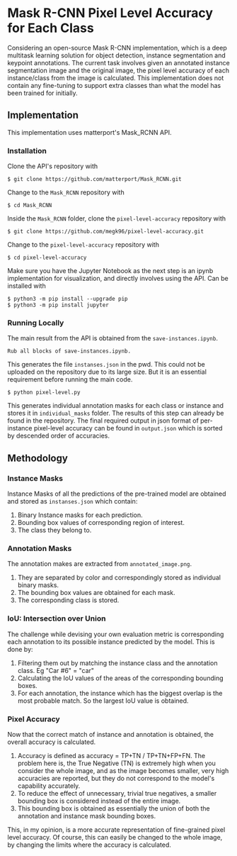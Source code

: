# Mask R-CNN Pixel Level Accuracy for Each Class

Considering an open-source Mask R-CNN implementation, which is a deep multitask learning solution for object detection, instance segmentation and keypoint annotations. The current task involves given an annotated instance segmentation image and the original image, the pixel level accuracy of each instance/class from the image is calculated. This implementation does not contain any fine-tuning to support extra classes than what the model has been trained for initially.

## Implementation
This implementation uses matterport's Mask_RCNN API. 
### Installation
Clone the API's repository with
```
$ git clone https://github.com/matterport/Mask_RCNN.git
```
Change to the ``Mask_RCNN`` repository with 
```
$ cd Mask_RCNN
```

Inside the ``Mask_RCNN`` folder, clone the ``pixel-level-accuracy`` repository with 
```
$ git clone https://github.com/megk96/pixel-level-accuracy.git
```
Change to the ``pixel-level-accuracy`` repository with 
```
$ cd pixel-level-accuracy
```

Make sure you have the Jupyter Notebook as the next step is an ipynb implementation for visualization, and directly involves using the API. Can be installed with
```
$ python3 -m pip install --upgrade pip
$ python3 -m pip install jupyter
```

### Running Locally
The main result from the API is obtained from the ``save-instances.ipynb``. 
```
Rub all blocks of save-instances.ipynb. 
```
This generates the file ``instanses.json`` in the pwd. 
This could not be uploaded on the repository due to its large size. But it is an essential requirement before running the main code.
```
$ python pixel-level.py
```
This generates individual annotation masks for each class or instance and stores it in ``individual_masks`` folder. The results of this step can already be found in the repository. 
The final required output in json format of per-instance pixel-level accuracy can be found in ``output.json`` which is sorted by descended order of accuracies. 

## Methodology
### Instance Masks
Instance Masks of all the predictions of the pre-trained model are obtained and stored as ``instanses.json`` which contain:
1. Binary Instance masks for each prediction. 
2. Bounding box values of corresponding region of interest. 
3. The class they belong to. 

### Annotation Masks
The annotation makes are extracted from ``annotated_image.png``. 
1. They are separated by color and correspondingly stored as individual binary masks. 
2. The bounding box values are obtained for each mask. 
3. The corresponding class is stored. 

### IoU: Intersection over Union
The challenge while devising your own evaluation metric is corresponding each annotation to its possible instance predicted by the model. 
This is done by:
1. Filtering them out by matching the instance class and the annotation class. Eg "Car #6" = "car"
2. Calculating the IoU values of the areas of the corresponding bounding boxes. 
3. For each annotation, the instance which has the biggest overlap is the most probable match. So the largest IoU value is obtained.

### Pixel Accuracy
Now that the correct match of instance and annotation is obtained, the overall accuracy is calculated. 
1. Accuracy is defined as accuracy = TP+TN / TP+TN+FP+FN. The problem here is, the True Negative (TN) is extremely high when you consider the whole image, and as the image becomes smaller, very high accuracies are reported, but they do not correspond to the model's capability accurately. 
2. To reduce the effect of unnecessary, trivial true negatives, a smaller bounding box is considered instead of the entire image. 
3. This bounding box is obtained as essentially the union of both the annotation and instance mask bounding boxes. 

This, in my opinion, is a more accurate representation of fine-grained pixel level accuracy. 
Of course, this can easily be changed to the whole image, by changing the limits where the accuracy is calculated. 
